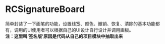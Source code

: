 # RCSignatureBoard
简单封装了一下画笔的功能，设置线宽、颜色、撤销、恢复、清除的基本功能都有，调用的UI使用者可以根据自己的UI设计自行设计并调用画板。
</br>
**注：这里叫‘签名版’原因是代码从自己的项目模块中抽取出来**
